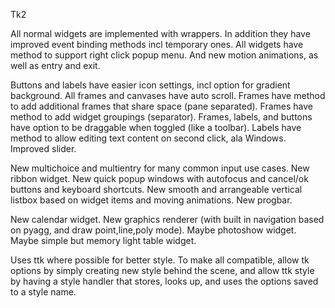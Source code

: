 Tk2

All normal widgets are implemented with wrappers. 
In addition they have improved event binding methods incl temporary ones. 
All widgets have method to support right click popup menu. 
And new motion animations, as well as entry and exit. 

Buttons and labels have easier icon settings, incl option for gradient background. 
All frames and canvases have auto scroll. 
Frames have method to add additional frames that share space (pane separated). 
Frames have method to add widget groupings (separator).
Frames, labels, and buttons have option to be draggable when toggled (like a toolbar).
Labels have method to allow editing text content on second click, ala Windows. 
Improved slider. 

New multichoice and multientry for many common input use cases. 
New ribbon widget. 
New quick popup windows with autofocus and cancel/ok buttons and keyboard shortcuts. 
New smooth and arrangeable vertical listbox based on widget items and moving animations. 
New progbar. 

New calendar widget. 
New graphics renderer (with built in navigation based on pyagg, and draw point,line,poly mode).
Maybe photoshow widget. 
Maybe simple but memory light table widget. 

Uses ttk where possible for better style. To make all compatible,
allow tk options by simply creating new style behind the scene,
and allow ttk style by having a style handler that stores, looks up,
and uses the options saved to a style name. 

